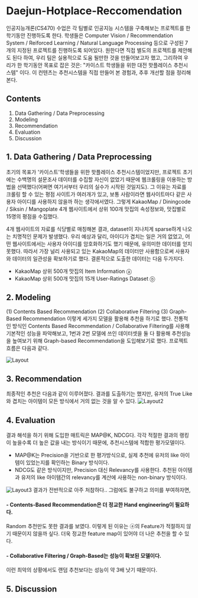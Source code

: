 # Daejun-Hotplace-Reccomendation

인공지능개론(CS470) 수업은 각 팀별로 인공지능 시스템을 구축해보는 프로젝트를 한 학기동안 진행하도록 한다.
학생들은 Computer Vision / Recommendation System / Reiforced Learning / Natural Language Processing 등으로 구성된 7개의 지정된 프로젝트를 진행하도록 되어있다.
원한다면 직접 별도의 프로젝트를 제안해도 된다 하여, 우리 팀은 실용적으로 도움 될만한 것을 만들어보고자 했고, 그리하여 우리가 한 학기동안 목표로 잡은 것은:
"카이스트 학생들을 위한 대전 핫플레이스 추천시스템" 이다. 이 컨텐츠는 추천시스템을 직접 만들어 본 경험과, 추후 개선할 점을 정리해본다.


## Contents
1. Data Gathering / Data Preprocessing
2. Modeling
3. Recommendation
4. Evaluation 
5. Discussion

## 1. Data Gathering / Data Preprocessing
초기의 목표가 '카이스트'학생들을 위한 핫플레이스 추천시스템이었지만, 프로젝트 초기에는 수백명의 설문조사 데이터를 수집할 자신이 없었기 때문에 웹크롤링을 이용하는 방법을 선택했다(어쩌면 여기서부터 우리의 실수가 시작된 것일지도). 그 이유는 자료를 크롤링 할 수 있는 평점 사이트가 여러개가 있고, 보통 사람이라면 웹사이트마다 같은 사용자 아이디를 사용하지 않을까 하는 생각에서였다. 그렇게 KakaoMap / Diningcode / Siksin / Mangoplate 4개 웹사이트에서 상위 100개 맛집의 속성정보와, 맛집별로 15명의 평점을 수집했다.

4개 웹사이트의 자료를 식당별로 매칭해본 결과, dataset이 지나치게 sparse하게 나오는 치명적인 문제가 발생했다. 우리 예상과 달리, 아이디가 겹치는 일은 거의 없었고, 어떤 웹사이트에서는 사용자 아이디를 암호화하기도 했기 때문에, 유의미한 데이터를 얻지 못했다. 따라서 가장 널리 사용되고 있는 KakaoMap의 데이터만 사용함으로써 사용자와 데이터의 일관성을 확보하기로 했다. 결론적으로 도출한 데이터는 다음 두가지다. 

- KakaoMap 상위 500개 맛집의 Item Information ⓐ
- KakaoMap 상위 500개 맛집의 15개 User-Ratings Dataset ⓑ

## 2. Modeling 
(1) Contents Based Recommendation
(2) Collaborative Filtering
(3) Graph-Based Recommendation
이렇게 세가지 모델을 활용해 추천을 하기로 했다. 전통적인 방식인 Contents Based Recommendation / Collaborative Filtering를 사용해 기본적인 성능을 파악해보고,
1번과 2번 모델에 쓰인 데이터셋을 둘 다 활용해 추천성능을 높여보기 위해 Graph-based Recommendation을 도입해보기로 했다. 프로젝트 흐름은 다음과 같다.

![Layout](https://user-images.githubusercontent.com/52244004/174427047-54bff9cb-c231-4c48-bd18-1efbff2cdae8.PNG)

## 3. Recommendation
최종적인 추천은 다음과 같이 이루어졌다. 결과를 도출하기는 했지만, 유저의 True Like와 겹치는 아이템이 모든 방식에서 거의 없는 것을 알 수 있다.
![Layout2](https://user-images.githubusercontent.com/52244004/174427326-cf954d69-ee1b-4c70-aa93-6fd8d5929017.PNG)

## 4. Evaluation
결과 해석을 하기 위해 도입한 매트릭은 MAP@K, NDCG다. 각각 적절한 결과의 랭킹이 높을수록 더 높은 값을 내는 방식이기 때문에, 추천시스템에 적합한 평가모델이다.
- MAP@K는 Precision을 기반으로 한 평가방식으로, 실제 추천에 유저의 like 아이템이 있었는지를 확인하는 Binary 방식이다.
- NDCG도 같은 방식이지만, Precision 대신 Relevancy를 사용한다. 추천된 아이템과 유저의 like 아이템간의 relevancy를 계산에 사용하는 non-binary 방식이다.

![Layout3](https://user-images.githubusercontent.com/52244004/174427660-3b441e37-50d0-475f-8b77-9b06fcce0610.PNG)
결과가 전반적으로 아주 처참하다.. 그럼에도 불구하고 의미를 부여하자면,

#### - Contents-Based Recommendation은 더 정교한 Hand engineering이 필요하다.
Random 추천만도 못한 결과를 보였다. 이렇게 된 이유는 ⓐ의 Feature가 적절하지 않기 때문이지 않을까 싶다. 더욱 정교한 feature map이 있어야 더 나은 추천을 할 수 있다.
#### - Collaborative Filtering / Graph-Based는 성능이 확보된 모델이다.
이런 최악의 상황에서도 랜덤 추천보다는 성능이 약 3배 낫기 때문이다.

## 5. Discussion
